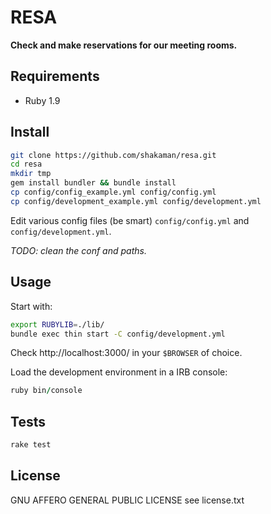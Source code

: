# RESA

**Check and make reservations for our meeting rooms.**

## Requirements

* Ruby 1.9

## Install

``` bash
git clone https://github.com/shakaman/resa.git
cd resa
mkdir tmp
gem install bundler && bundle install
cp config/config_example.yml config/config.yml
cp config/development_example.yml config/development.yml
```

Edit various config files (be smart) `config/config.yml` and `config/development.yml`.

*TODO: clean the conf and paths.*

## Usage

Start with:

``` bash
export RUBYLIB=./lib/
bundle exec thin start -C config/development.yml
```

Check http://localhost:3000/ in your `$BROWSER` of choice.

Load the development environment in a IRB console:

``` ruby
ruby bin/console
```

## Tests

``` bash
rake test
```

## License

GNU AFFERO GENERAL PUBLIC LICENSE
see license.txt
